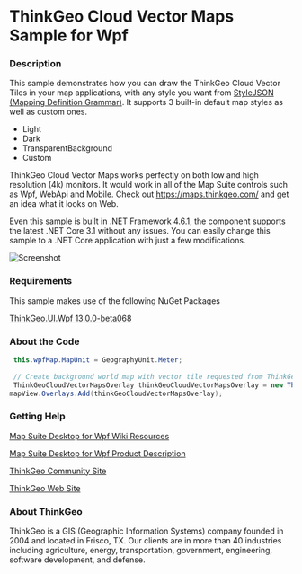 ﻿# ThinkGeo Cloud Vector Maps Sample for Wpf

### Description

This sample demonstrates how you can draw the ThinkGeo Cloud Vector Tiles in your map applications, with any style you want from [StyleJSON (Mapping Definition Grammar)](https://wiki.thinkgeo.com/wiki/thinkgeo_stylejson).  It supports 3 built-in default map styles as well as custom ones.  

- Light
- Dark
- TransparentBackground
- Custom

ThinkGeo Cloud Vector Maps works perfectly on both low and high resolution (4k) monitors. It would work in all of the Map Suite controls such as Wpf, WebApi and Mobile. Check out https://maps.thinkgeo.com/ and get an idea what it looks on Web.

Even this sample is built in .NET Framework 4.6.1, the component supports the latest .NET Core 3.1 without any issues. You can easily change this sample to a .NET Core application with just a few modifications. 

![Screenshot](https://github.com/ThinkGeo/ThinkGeoCloudVectorMapsSample-ForWpf12/blob/master/Screenshot.gif)

### Requirements
This sample makes use of the following NuGet Packages

[ThinkGeo.UI.Wpf 13.0.0-beta068](https://www.nuget.org/packages/ThinkGeo.UI.Wpf/13.0.0-beta068)

### About the Code
```csharp
 this.wpfMap.MapUnit = GeographyUnit.Meter;
 
 // Create background world map with vector tile requested from ThinkGeo Cloud Service. 
 ThinkGeoCloudVectorMapsOverlay thinkGeoCloudVectorMapsOverlay = new ThinkGeoCloudVectorMapsOverlay(thinkGeoCloudId, thinkGeoCloudSecret, thinkGeoCloudVectorMapsMapType);
mapView.Overlays.Add(thinkGeoCloudVectorMapsOverlay);

```
### Getting Help

[Map Suite Desktop for Wpf Wiki Resources](https://wiki.thinkgeo.com/wiki/map_suite_desktop_for_wpf)

[Map Suite Desktop for Wpf Product Description](https://thinkgeo.com/gis-ui-controls#wpf-platforms)

[ThinkGeo Community Site](http://community.thinkgeo.com/)

[ThinkGeo Web Site](http://www.thinkgeo.com)

### About ThinkGeo
ThinkGeo is a GIS (Geographic Information Systems) company founded in 2004 and located in Frisco, TX. Our clients are in more than 40 industries including agriculture, energy, transportation, government, engineering, software development, and defense.
